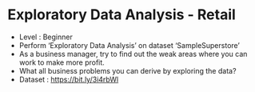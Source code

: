# Exploratory Data Analysis - Retail
- Level : Beginner
- Perform ‘Exploratory Data Analysis’ on dataset ‘SampleSuperstore’
- As a business manager, try to find out the weak areas where you can work to make more profit.
- What all business problems you can derive by exploring the data?
- Dataset : https://bit.ly/3i4rbWl
